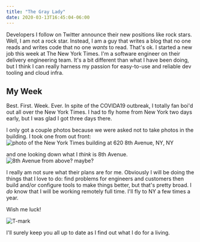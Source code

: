 ```yaml
---
title: "The Gray Lady"
date: 2020-03-13T16:45:04-06:00
---
```


Developers I follow on Twitter announce their new positions like rock stars. Well, I am not a rock star. Instead, I am a guy that writes a blog that no one reads and writes code that no one _wants_ to read. That's ok. I started a new job this week at The New York Times. I'm a software engineer on their delivery engineering team. It's a bit different than what I have been doing, but I think I can really harness my passion for easy-to-use and reliable dev tooling and cloud infra. 

## My Week
Best. First. Week. Ever. In spite of the COVIDA19 outbreak, I totally fan boi'd out all over the New York Times. I had to fly home from New York two days early, but I was glad I got three days there. 

I only got a couple photos because we were asked not to take photos in the building. I took one from out front: 
![photo of the New York Times building at 620 8th Avenue, NY, NY](NYT-photo.png)

and one looking down what I _think_ is 8th Avenue.
![8th Avenue from above? maybe?](out-window.png)

I really am not sure what their plans are for me. Obviously I will be doing the things that I love to do: find problems for engineers and customers then build and/or configure tools to make things better, but that's pretty broad. I _do_ know that I will be working remotely full time. I'll fly to NY a few times a year. 

Wish me luck!

![T-mark](T-mark.png)

I'll surely keep you all up to date as I find out what I do for a living.
